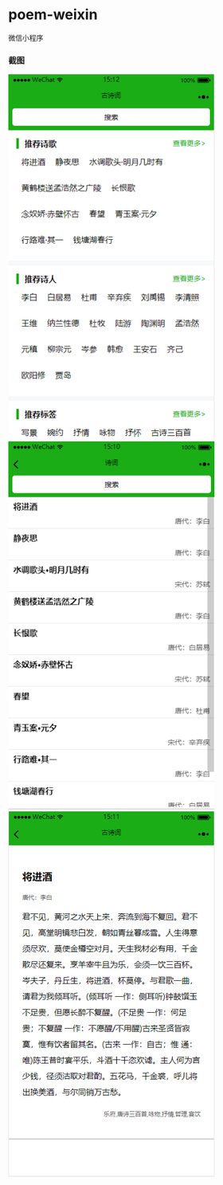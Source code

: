 # poem-weixin
微信小程序

### 截图
<img src="./resource/2.png" width="414px" />
<img src="./resource/3.png" width="414px" />
<img src="./resource/1.png" width="414px" />


